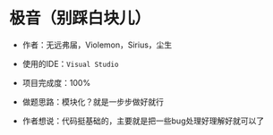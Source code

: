 # 极音（别踩白块儿）

- 作者：无远弗届，Violemon，Sirius，尘生

- 使用的IDE：`Visual Studio`

- 项目完成度：100%

- 做题思路：模块化？就是一步步做好就行

- 作者想说：代码挺基础的，主要就是把一些bug处理好理解好就可以了

